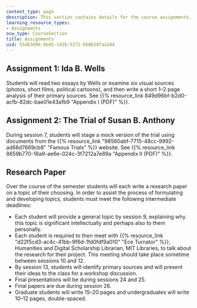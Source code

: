 ```yaml
---
content_type: page
description: This section contains details for the course assignments.
learning_resource_types:
- Assignments
ocw_type: CourseSection
title: Assignments
uid: 55d63d96-6b45-141b-5271-bb8b58faa104
---
```


Assignment 1: Ida B. Wells
--------------------------

Students will read two essays by Wells or examine six visual sources (photos, short films, political cartoons), and then write a short 1–2 page analysis of their primary sources. See {{% resource_link 849d96bf-b2d0-acfb-82dc-bae01e43afb9 "Appendix I (PDF)" %}}.

Assignment 2: The Trial of Susan B. Anthony
-------------------------------------------

During session 7, students will stage a mock version of the trial using documents from the {{% resource_link "98560abf-7715-48cc-9992-ad68d7669cb8" "Famous Trials" %}} website. See {{% resource_link 8659b770-18a9-ae6e-024c-3f7212a7e89a "Appendix II (PDF)" %}}.

Research Paper
--------------

Over the course of the semester students will each write a research paper on a topic of their choosing. In order to assist the process of formulating and developing topics, students must meet the following intermediate deadlines:

*   Each student will provide a general topic by session 9, explaining why this topic is significant intellectually and perhaps also to them personally.
*   Each student is required to then meet with {{% resource_link "d22f5cd3-ac4c-41bb-9f6d-1fd0fdf9a010" "Ece Turnator" %}}, Humanities and Digital Scholarship Librarian, MIT Libraries, to talk about the research for their project. This meeting should take place sometime between sessions 10 and 12.
*   By session 13, students will identify primary sources and will present their ideas to the class for a workshop discussion.
*   Final presentations will be during sessions 24 and 25. 
*   Final papers are due during session 26.
*   Graduate students will write 15–20 pages and undergraduates will write 10–12 pages, double-spaced.